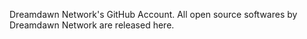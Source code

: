 Dreamdawn Network's GitHub Account.
All open source softwares by Dreamdawn Network are released here.
